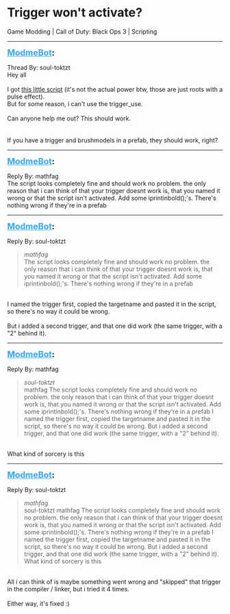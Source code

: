 # Trigger won't activate?
Game Modding | Call of Duty: Black Ops 3 | Scripting

---
<strong style="font-size: 1.4em;"><span style="text-decoration: underline;text-decoration-color: #34a7f9;"><span style="color:#34a7f9;">ModmeBot</span></span>:</strong>

<p>Thread By: soul-toktzt<br />Hey all<br /> <br />I got <a href="https://pastebin.com/mNZY4RVx">this little script</a> (it&#39;s not the actual power btw, those are just roots with a pulse effect).<br />But for some reason, i can&#39;t use the trigger_use.<br /> <br />Can anyone help me out? This should work.<br /> <br /> <br />If you have a trigger and brushmodels in a prefab, they should work, right?</p>

---
<strong style="font-size: 1.4em;"><span style="text-decoration: underline;text-decoration-color: #34a7f9;"><span style="color:#34a7f9;">ModmeBot</span></span>:</strong>

<p>Reply By: mathfag<br />The script looks completely fine and should work no problem. the only reason that i can think of that your trigger doesnt work is, that you named it wrong or that the script isn&#39;t activated. Add some iprintinbold();&#39;s. There&#39;s nothing wrong if they&#39;re in a prefab</p>

---
<strong style="font-size: 1.4em;"><span style="text-decoration: underline;text-decoration-color: #34a7f9;"><span style="color:#34a7f9;">ModmeBot</span></span>:</strong>

<p>Reply By: soul-toktzt<br /><blockquote><em>mathfag</em><br />The script looks completely fine and should work no problem. the only reason that i can think of that your trigger doesnt work is, that you named it wrong or that the script isn&#39;t activated. Add some iprintinbold();&#39;s. There&#39;s nothing wrong if they&#39;re in a prefab</blockquote><br />I named the trigger first, copied the targetname and pasted it in the script, so there&#39;s no way it could be wrong.<br /> <br />But i added a second trigger, and that one did work (the same trigger, with a &quot;2&quot; behind it).</p>

---
<strong style="font-size: 1.4em;"><span style="text-decoration: underline;text-decoration-color: #34a7f9;"><span style="color:#34a7f9;">ModmeBot</span></span>:</strong>

<p>Reply By: mathfag<br /><blockquote><em>soul-toktzt</em><br />mathfag The script looks completely fine and should work no problem. the only reason that i can think of that your trigger doesnt work is, that you named it wrong or that the script isn&#39;t activated. Add some iprintinbold();&#39;s. There&#39;s nothing wrong if they&#39;re in a prefab I named the trigger first, copied the targetname and pasted it in the script, so there&#39;s no way it could be wrong.   But i added a second trigger, and that one did work (the same trigger, with a &quot;2&quot; behind it).</blockquote><br /> What kind of sorcery is this</p>

---
<strong style="font-size: 1.4em;"><span style="text-decoration: underline;text-decoration-color: #34a7f9;"><span style="color:#34a7f9;">ModmeBot</span></span>:</strong>

<p>Reply By: soul-toktzt<br /><blockquote><em>mathfag</em><br />soul-toktzt mathfag The script looks completely fine and should work no problem. the only reason that i can think of that your trigger doesnt work is, that you named it wrong or that the script isn&#39;t activated. Add some iprintinbold();&#39;s. There&#39;s nothing wrong if they&#39;re in a prefab I named the trigger first, copied the targetname and pasted it in the script, so there&#39;s no way it could be wrong.   But i added a second trigger, and that one did work (the same trigger, with a &quot;2&quot; behind it).  What kind of sorcery is this</blockquote><br /> All i can think of is maybe something went wrong and &quot;skipped&quot; that trigger in the compiler / linker, but i tried it 4 times.<br /> <br />Either way, it&#39;s fixed :)</p>

